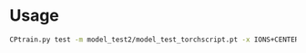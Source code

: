 # Usage

```bash
CPtrain.py test -m model_test2/model_test_torchscript.pt -x IONS+CENTERS+cell_sorted_merge.xyz -i methanol.mol -b COH
```
